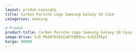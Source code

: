 ```yaml
---
layout: produk-casinghp
title: Carbon Porsche Logo Samsung Galaxy S9 Case
categories: samsung

# Produk
product-title: Carbon Porsche Logo Samsung Galaxy S9 Case
image-drive: 1cD_M03B7NtR1CwK7tDDQsa-ScEZIPkpI
harga: 90000
---
```

